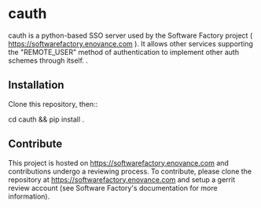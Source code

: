 cauth
=====

cauth is a python-based SSO server used by the Software Factory project 
( https://softwarefactory.enovance.com ).
It allows other services supporting the "REMOTE_USER" method of authentication
to implement other auth schemes through itself.
.

Installation
------------

Clone this repository, then::

  cd cauth && pip install .


Contribute
----------

This project is hosted on https://softwarefactory.enovance.com and contributions
undergo a reviewing process. To contribute, please clone the repository at
https://softwarefactory.enovance.com and setup a gerrit review account (see
Software Factory's documentation for more information).
